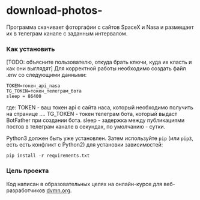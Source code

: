 # download-photos-
Программа скачивает фоторгафии с сайтов SpaceX и Nasa и размещает их в телеграм канале с заданным интервалом.

### Как установить

[TODO: объясните пользователю, откуда брать ключи, куда их класть и как они выглядят]
Для корректной работы необходимо создать файл .env со следующими данными:
```
TOKEN=токен_api_nasa
TG_TOKEN=токен_телеграм_бота
sleep = 86400
```
где:
 TOKEN - ваш токен api с сайта наса, который необходимо получить на странице ....
 TG_TOKEN - токен телеграм бота, который выдаст BotFather при создании бота.
 sleep - задержка между публикациями постов в телеграм канале в секундах, по умолчанию - сутки.

Python3 должен быть уже установлен. 
Затем используйте `pip` (или `pip3`, есть есть конфликт с Python2) для установки зависимостей:
```
pip install -r requirements.txt
```

### Цель проекта

Код написан в образовательных целях на онлайн-курсе для веб-разработчиков [dvmn.org](https://dvmn.org/).
